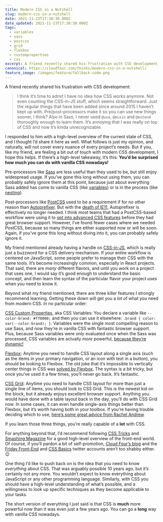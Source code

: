 ```yaml
---
title: Modern CSS in a Nutshell
slug: modern-css-in-a-nutshell
date: 2021-11-23T17:30:30.000Z
date_updated: 2021-11-23T17:30:30.000Z
tags:
  - variables
  - sass
  - postcss
  - grid
  - flexbox
  - customproperties
  - css
excerpt: A friend recently shared his frustration with CSS development. I responded to him with a high-level overview of the current state of CSS. If you’re feeling a bit out of touch with modern CSS development, I hope this helps. You’d be surprised how much you can do with vanilla CSS nowadays!
canonical: https://cloudfour.com/thinks/modern-css-in-a-nutshell/
feature_image: /images/feature/fallback-code.png
---
```


A friend recently shared his frustration with CSS development:

> I think it’s time to admit I have no idea how CSS works anymore. Not even counting the CSS-in-JS stuff, which seems straightforward. Just the regular things that have been added since around 2015 I haven’t kept up with. Pre/post-processors make it so you can use new things sooner, I think? Also in Sass, I never used `@use`, `@mixin` and `@extend` thoroughly enough to learn them. It’s annoying that I was really on top of CSS and now it’s kinda unrecognizable.

I responded to him with a high-level overview of the current state of CSS, and I thought I’d share it here as well. What follows is just my opinion, and naturally, will not cover every nuance of every project’s needs. But if you, like my friend, are feeling a bit out of touch with modern CSS development, I hope this helps. If there’s a high-level takeaway, it’s this: **You’d be surprised how much you can do with vanilla CSS nowadays!**

Pre-processors like [Sass](https://sass-lang.com) are less useful than they used to be, but still enjoy widespread usage. If you’ve gone this long without using them, you can probably safely ignore them at this point, because just about everything Sass added has come to vanilla CSS (like [variables](https://developer.mozilla.org/en-US/docs/Web/CSS/Using_CSS_custom_properties)) or is in the process (like [nesting](https://www.w3.org/TR/css-nesting-1/)).

Post-processors like [PostCSS](https://postcss.org) used to be a requirement if for no other reason than [Autoprefixer](https://github.com/postcss/autoprefixer). But with the [death of IE11](https://twitter.com/cramforce/status/1443962459723755533), Autoprefixer is effectively no longer needed. I think most teams that had a PostCSS-based workflow were using it to [opt into advanced CSS features](https://preset-env.cssdb.org/) before they had great browser support. However, I’ve found fewer cases where we needed PostCSS, because so many things are either supported now or will be soon. Again, if you’ve gone this long without diving into it, you can probably safely ignore it.

My friend mentioned already having a handle on [CSS-in-JS](https://css-tricks.com/a-thorough-analysis-of-css-in-js/), which is really just a buzzword for a CSS delivery mechanism. If your entire workflow is centered on JavaScript, some people prefer to manage their CSS with the same tools. It’s become increasingly common, especially in React projects. That said, there are _many_ different flavors, and until you work on a project that uses one, I would say it’s good enough to understand the basic concept, and then learn the syntax of the particular flavor your project uses when you need to know it.

Beyond what my friend mentioned, there are three killer features I strongly recommend learning. Getting these down will get you a _lot_ of what you need from modern CSS. In no particular order:

[CSS Custom Properties](https://css-tricks.com/a-complete-guide-to-custom-properties/), aka CSS Variables: You declare a variable like `--color-brand: #ff0000;` and then you can use it elsewhere: `.brand { color: var(--color-brand); }`. Variables were the single most compelling reason to use Sass, and now they’re in vanilla CSS with fantastic browser support. Plus, because Sass variables were only evaluated once when the Sass was processed, CSS variables are actually _more_ powerful, [because they’re dynamic!](https://css-tricks.com/making-custom-properties-css-variables-dynamic/)

[Flexbox](https://css-tricks.com/snippets/css/a-guide-to-flexbox/): Anytime you need to handle CSS layout along a single axis (such as the items in your primary navigation, or an icon with text in a button), you should be looking to Flexbox. The old joke that it’s impossible to vertically center things in CSS was [solved by Flexbox](https://philipwalton.github.io/solved-by-flexbox/demos/vertical-centering/). The syntax is a bit tricky, but once you’ve used it a few times, you’ll never go back. It’s fantastic.

[CSS Grid](https://css-tricks.com/snippets/css/complete-guide-grid/): Anytime you need to handle CSS layout for more than just a single line of items, you should look to CSS Grid. This is the newest kid on the block, but it already enjoys excellent browser support. Anything you would have done with a table layout back in the day, you’ll do with CSS Grid now. In some cases, it can even handle single-axis things better than Flexbox, but it’s worth having both in your toolbox. If you’re having trouble deciding which to use, [here’s some great advice from Rachel Andrew](https://www.smashingmagazine.com/2018/10/flexbox-use-cases/).

If you learn those three things, you’re really capable of a **lot** with CSS.

For anything beyond that, I’d recommend following [CSS Tricks](https://css-tricks.com/) and [Smashing Magazine](https://www.smashingmagazine.com/) for a good high-level overview of the front-end world. Of course, if you’ll pardon a bit of self-promotion, [Cloud Four’s blog](https://cloudfour.com/thinks/) and the [Friday Front-End](https://twitter.com/fridayfrontend) and [CSS Basics](https://twitter.com/cssbasics) twitter accounts aren’t too shabby either. 😉

One thing I’d like to push back on is the idea that you need to know _everything_ about CSS. That was arguably possible 10 years ago, but it’s certainly not any more. You wouldn’t expect to know everything about JavaScript or any other programming language. Similarly, with CSS you should have a high-level understanding of what’s possible, and a willingness to look up specific techniques as they become applicable to your tasks.

The short version of everything I just said is that CSS is **much** more powerful now than it was even just a few years ago. You can go a **long** way with vanilla CSS nowadays.
